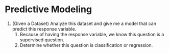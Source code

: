 # Predictive Modeling
1. (Given a Dataset) Analyze this dataset and give me a model that can predict this response variable.
	1. Because of having the response variable, we know this question is a supervised question. 
	2. Determine whether this question is classification or regression.